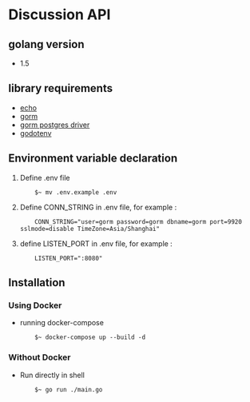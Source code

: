 # Discussion API

## golang version 
- 1.5

## library requirements
- [echo](https://echo.labstack.com/)
- [gorm](https://gorm.io/)
- [gorm postgres driver](http://gorm.io/driver/postgres)
- [godotenv](https://github.com/joho/godotenv)

## Environment variable declaration

1. Define .env file
    ```shell
        $~ mv .env.example .env
    ```
2. Define CONN_STRING in .env file, for example :    
    ```shell
        CONN_STRING="user=gorm password=gorm dbname=gorm port=9920 sslmode=disable TimeZone=Asia/Shanghai"
    ```
3. define LISTEN_PORT in .env file, for example : 
    ```shell
        LISTEN_PORT=":8080"

## Installation
### Using Docker    
 - running docker-compose
    ```shell
        $~ docker-compose up --build -d
    ```
### Without Docker
 - Run directly in shell
    ```shell
        $~ go run ./main.go
    ```    
